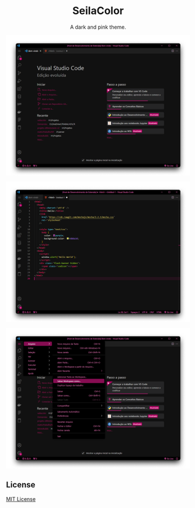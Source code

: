 <div align="center">

# SeilaColor

A dark and pink theme.

<!-- [![Preview in vscode.dev](https://img.shields.io/badge/preview%20in-vscode.dev-blue)](https://vscode.dev/theme/miguelsolorio.min-theme) -->

![preview-dark](https://raw.githubusercontent.com/meunik/seilacolor/master/Captura1.png)

![preview-dark](https://raw.githubusercontent.com/meunik/seilacolor/master/Captura2.png)

![preview-dark](https://raw.githubusercontent.com/meunik/seilacolor/master/Captura3.png)

</div>

<!-- ## Installation

1. Install theme from the [Marketplace](https://marketplace.visualstudio.com/items?itemName=miguelsolorio.min-theme)
2. Go to `File > Preferences > Color Theme`
3. Select `SeilaColor`

Alternatively install via CLI:
```
code --install-extension miguelsolorio.min-theme
``` -->

## License

[MIT License](LICENSE) 